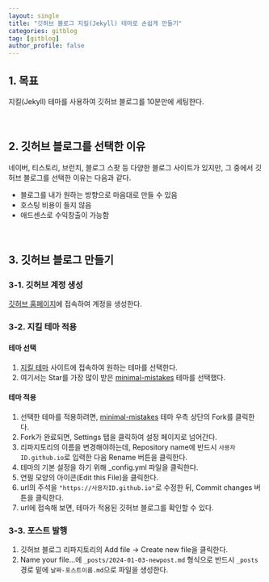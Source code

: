 ```yaml
---
layout: single
title: "깃허브 블로그 지킬(Jekyll) 테마로 손쉽게 만들기"
categories: gitblog
tag: [gitblog]
author_profile: false
---
```


## 1. 목표

지킬(Jekyll) 테마를 사용하여 깃허브 블로그를 10분만에 세팅한다.
<br>
<br>
<br>

## 2. 깃허브 블로그를 선택한 이유

네이버, 티스토리, 브런치, 블로그 스팟 등 다양한 블로그 사이트가 있지만, 그 중에서 깃허브 블로그를 선택한 이유는 다음과 같다.

- 블로그를 내가 원하는 방향으로 마음대로 만들 수 있음
- 호스팅 비용이 들지 않음
- 애드센스로 수익창출이 가능함
  <br>
  <br>
  <br>

## 3. 깃허브 블로그 만들기

### 3-1. 깃허브 계정 생성

[깃허브 홈페이지](https://github.com/)에 접속하여 계정을 생성한다.

### 3-2. 지킬 테마 적용

#### 테마 선택

1. [지킬 테마](https://github.com/topics/jekyll-theme) 사이트에 접속하여 원하는 테마를 선택한다.
2. 여기서는 Star를 가장 많이 받은 [minimal-mistakes](https://github.com/mmistakes/minimal-mistakes) 테마를 선택했다.
   <br>

#### 테마 적용

1. 선택한 테마를 적용하려면, [minimal-mistakes](https://github.com/mmistakes/minimal-mistakes) 테마 우측 상단의 Fork를 클릭한다.
2. Fork가 완료되면, Settings 탭을 클릭하여 설정 페이지로 넘어간다.
3. 리파지토리의 이름을 변경해야하는데, Repository name에 반드시 `사용자ID.github.io`로 입력한 다음 Rename 버튼을 클릭한다.
4. 테마의 기본 설정을 하기 위해 \_config.yml 파일을 클릭한다.
5. 연필 모양의 아이콘(Edit this File)을 클릭한다.
6. url의 주석을 `"https://사용자ID.github.io"`로 수정한 뒤, Commit changes 버튼을 클릭한다.
7. url에 접속해 보면, 테마가 적용된 깃허브 블로그를 확인할 수 있다.
   <br>

### 3-3. 포스트 발행

1. 깃허브 블로그 리파지토리의 Add file → Create new file을 클릭한다.
2. Name your file...에 `_posts/2024-01-03-newpost.md` 형식으로 반드시 `_posts` 경로 밑에 `날짜-포스트이름.md`으로 파일을 생성한다.

